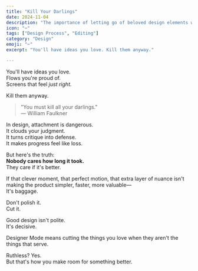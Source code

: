 ```yaml
---
title: "Kill Your Darlings"
date: 2024-11-04
description: "The importance of letting go of beloved design elements when they don't serve the product's purpose." 
icon: "✂️"
tags: ["Design Process", "Editing"]
category: "Design"
emoji: "✂️"
excerpt: "You'll have ideas you love. Kill them anyway."

---
```


You'll have ideas you love.  
Flows you're proud of.  
Screens that feel *just right.*

Kill them anyway.

> "You must kill all your darlings."  
> — William Faulkner

In design, attachment is dangerous.  
It clouds your judgment.  
It turns critique into defense.  
It makes progress feel like loss.

But here's the truth:  
**Nobody cares how long it took.**  
They care if it's better.

If that clever moment, that perfect motion, that extra layer of nuance isn't making the product simpler, faster, more valuable—  
It's baggage.

Don't polish it.  
Cut it.

Good design isn't polite.  
It's decisive.

Designer Mode means cutting the things you love when they aren't the things that serve.

Ruthless? Yes.  
But that's how you make room for something better.
